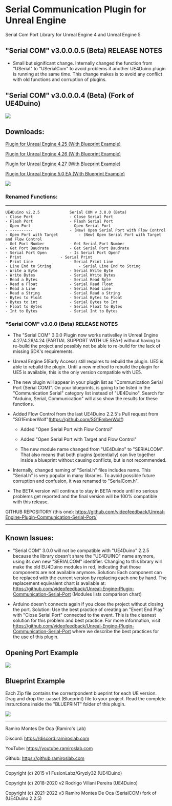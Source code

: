 # Serial Communication Plugin for Unreal Engine
Serial Com Port Library for Unreal Engine 4 and Unreal Engine 5

## "Serial COM" v3.0.0.0.5 (Beta) RELEASE NOTES

- Small but significant change. Internally changed the function from "USerial" to "USerialCom" to avoid problems if another UE4Duino plugin is running at the same time. This change makes is to avoid any conflict with old functions and corruption of plugins.

## "Serial COM" v3.0.0.0.4 (Beta) (Fork of UE4Duino)


[![](https://raw.githubusercontent.com/videofeedback/Unreal-Engine-Plugin-Communication-Serial-Port/main/SerialCOM/images/serial_com_fork_02.png)](hhttps://raw.githubusercontent.com/videofeedback/Unreal-Engine-Plugin-Communication-Serial-Port/main/SerialCOM/images/serial_com_fork_02.png)


## Downloads:

[Plugin for Unreal Engine 4.25 (With Blueprint Example)](https://github.com/videofeedback/Unreal-Engine-Plugin-Communication-Serial-Port/releases/download/SerialCOM_v3.0.0.0.5/SERIALCOM_UE425.zip)

[Plugin for Unreal Engine 4.26 (With Blueprint Example)](https://github.com/videofeedback/Unreal-Engine-Plugin-Communication-Serial-Port/releases/download/SerialCOM_v3.0.0.0.5/SERIALCOM_UE426.zip)

[Plugin for Unreal Engine 4.27 (With Blueprint Example)](https://github.com/videofeedback/Unreal-Engine-Plugin-Communication-Serial-Port/releases/download/SerialCOM_v3.0.0.0.5/SERIALCOM_UE427.zip)

[Plugin for Unreal Engine 5.0 EA (With Blueprint Example) ](https://github.com/videofeedback/Unreal-Engine-Plugin-Communication-Serial-Port/raw/main/SerialCOM/SerialComPlugin/SERIALCOM_UE5EA/SERIALCOM_UE5EA_r1.zip)


[![](https://github.com/videofeedback/Unreal-Engine-Plugin-Communication-Serial-Port/blob/main/SerialCOM/images/serialcom_list_of_functions_01.png)](https://github.com/videofeedback/Unreal-Engine-Plugin-Communication-Serial-Port/blob/main/SerialCOM/images/serialcom_list_of_functions_01.png)



### Renamed Functions:
-----------------------------------------------------------------------------------
	UE4Duino v2.2.5				Serial COM v 3.0.0 (Beta)
	- Close Port 				- Close Serial Port
	- Flash Port 				- Flash Serial Port
	- Open Port 				- Open Serial Port
	- ----------				- (New) Open Serial Port with Flow Control
	- Open Port with Target			- (New) Open Serial Port with Target and Flow Control
	- Get Port Number			- Get Serial Port Number
	- Get Port Baudrate			- Get Serial Port Baudrate
	- Serial Port Open			- Is Serial Port Open?
	- Print 				- Serial Print
	- Print Line				- Serial Print Line
	- Line End to String			- Serial Line End to String
	- Write a Byte				- Serial Write Byte
	- Write Bytes				- Serial Write Bytes
	- Read a Bytes				- Serial Read Byte
	- Read a Float				- Serial Read Float
	- Read a Line				- Serial Read Line
	- Read a String				- Serial Read a String
	- Bytes to Float			- Serial Bytes to Float
	- Bytes to int 				- Serial Bytes to Int
	- Float to Bytes			- Serial Float to Bytes
	- Int to Bytes				- Serial Int to Bytes
  
  
  
### "Serial COM" v3.0.0 (Beta) RELEASE NOTES

- The "Serial COM" 3.0.0 Plugin now works nativelley in Unreal Engine 4.27/4.26/4.24 (PARTIAL SUPPORT WITH UE 5EA*) without having to re-build the project and possibly not be able to re-build for the lack of missing SDK's requirements. 
* Unreal Engine 5(Early Access) still requires to rebuild the plugin. UE5 is able to rebuild the plugin. Until a new method to rebuild the plugin for UE5 is available, this is the only version compatible with UE5.

- The new plugin will appear in your plugin list as "Communication Serial Port (Serial COM)". On your blueprints, is going to be listed in the "Communication Serial" category list instead of "UE4Duino". Search for "Arduino, Serial, Communication" will also show the results for these functions. 

- Added Flow Control from the last UE4Duino 2.2.5's Pull request from "SG1EmberWolf"(https://github.com/SG1EmberWolf) 
	- Added "Open Serial Port with Flow Control"
	- Added "Open Serial Port with Target and Flow Control"
  
  - The new module name changed from "UE4Duino" to "SERIALCOM". That also means that both plugins (potentially) can live together inside a blueprint without causing conflicts, but is not recommended.

- Internally, changed naming of "Serial.h" files includes name. This "Serial.h" is very popular in many libraries. To avoid possible future corruption and confusion, it was renamed to "SerialCom.h".

- The BETA version will continue to stay in BETA mode until no serious problems get reported and the final version will be 100% compatible with this release.

GITHUB REPOSITORY (this one): https://github.com/videofeedback/Unreal-Engine-Plugin-Communication-Serial-Port/

-----------------------------------------------------------------------------------------------------

Known Issues:
----------------------------

- "Serial COM" 3.0.0 will not be compatible with "UE4Duino" 2.2.5 because the library doesn't share the "UE4DUINO" name anymore, using its own new "SERIALCOM" identifier. Changing to this library will make the old EU4Duino modules in red, indicating that those components are not available anymore.
Solution: Each component can be replaced with the current version by replacing each one by hand. The replacement equivalent chart is available at:
https://github.com/videofeedback/Unreal-Engine-Plugin-Communication-Serial-Port  (Modules lists comparison chart)

- Arduino doesn't connects again if you close the project without closing the port.
Solution:  Use the best practice of creating an "Event End Play" with "Close Serial Port" connected to the event. This is the cleanest solution for this problem and best practice. 
For more information, visit https://github.com/videofeedback/Unreal-Engine-Plugin-Communication-Serial-Port where we describe the best practices for the use of this plugin.



## Opening Port Example

[![](https://github.com/videofeedback/Unreal-Engine-Plugin-Communication-Serial-Port/blob/main/SerialCOM/images/serialcom_opening_port_example_02.png)](https://github.com/videofeedback/Unreal-Engine-Plugin-Communication-Serial-Port/blob/main/SerialCOM/images/serialcom_opening_port_example_02.png)



## Blueprint Example

Each Zip file contains the correstpondent blueprint for each UE version. Drag and drop the .uasset (Blueprint) file to your project. Read the complete insturctions inside the "BLUEPRINT" folder of this plugin.

[![](https://github.com/videofeedback/Unreal-Engine-Plugin-Communication-Serial-Port/blob/main/SerialCOM/images/serialcom_blueprint_example_01.png)](https://github.com/videofeedback/Unreal-Engine-Plugin-Communication-Serial-Port/blob/main/SerialCOM/images/serialcom_blueprint_example_01.png)


-----------------------------------------------------------------------------------------------------
Ramiro Montes De Oca (Ramiro's Lab)

Discord: https://discord.ramiroslab.com

YouTube: https://youtube.ramiroslab.com

Github: https://github.ramiroslab.com

----------------------------------------------------------------------------------------------------
Copyright (c) 2015 v1 FusionLabz/Gryzly32 (UE4Duino)

Copyright (c) 2018-2020 v2 Rodrigo Villani Pereira (UE4Duino)

Copyright (c) 2021-2022 v3 Ramiro Montes De Oca (SerialCOM) fork of (UE4Duino 2.2.5)


  
